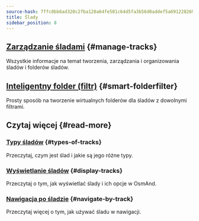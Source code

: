 ```yaml
---
source-hash: 7ffc8bb6ad320c2fba120a64fe501c64d5fa3b56d0addef5a691228269465d64
title: Ślady
sidebar_position: 8
---
```


## [Zarządzanie śladami](./manage-tracks.md) {#manage-tracks}

Wszystkie informacje na temat tworzenia, zarządzania i organizowania śladów i folderów śladów.

## [Inteligentny folder (filtr)](./smart-folder.md) {#smart-folderfilter}

Prosty sposób na tworzenie wirtualnych folderów dla śladów z dowolnymi filtrami.

## Czytaj więcej {#read-more}

### [Typy śladów](../../map/tracks/index.md#types-of-tracks) {#types-of-tracks}

Przeczytaj, czym jest ślad i jakie są jego różne typy.

### [Wyświetlanie śladów](../../map/tracks/index.md#display-tracks) {#display-tracks}

Przeczytaj o tym, jak wyświetlać ślady i ich opcje w OsmAnd.

### [Nawigacja po śladzie](../../navigation/setup/gpx-navigation.md) {#navigate-by-track}

Przeczytaj więcej o tym, jak używać śladu w nawigacji.